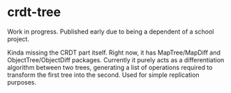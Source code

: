 
# crdt-tree

Work in progress. Published early due to being a dependent of a school project.

Kinda missing the CRDT part itself. Right now, it has MapTree/MapDiff and ObjectTree/ObjectDiff packages. Currently it purely acts as a differentiation algorithm between two trees, generating a list of operations required to transform the first tree into the second. Used for simple replication purposes.
